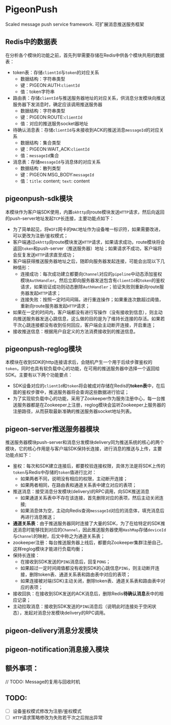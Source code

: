 # PigeonPush
Scaled message push service framework. 可扩展消息推送服务框架

## Redis中的数据表
在分析各个模块的功能之前，首先列举需要存储在Redis中供各个模块共用的数据表：
- token表：存储`clientId`与`token`的对应关系
  - 数据结构：字符串类型
  - 键：PIGEON:AUTH:`clientId`
  - 值：token字符串
- 路由表：存储`clientId`与推送服务器地址的对应关系，供消息分发模块向推送服务器下发消息时，确定应该调用推送服务器
  - 数据结构：字符串类型
  - 键：PIGEON:ROUTE:`clientId`
  - 值：对应的推送服务socket器地址
- 待确认消息表：存储`clientId`与未接收到ACK的推送消息`messageId`的对应关系
  - 数据结构：集合类型
  - 键：PIGEON:WAIT_ACK:`clientId`
  - 值：`messageId`集合
- 消息表：存储`messageId`与消息体的对应关系
  - 数据结构：散列类型
  - 键：PIGEON:MSG_BODY:`messageId`
  - 值：`title`: content; `text`: content

## pigeonpush-sdk模块
本模块作为客户端SDK使用，内置`okhttp`向route模块发送`HTTP`请求，然后向返回的push-server地址发起`TCP`长连接，主要功能点如下：
- 为了简单起见，将`WIFI`网卡的`MAC`地址作为设备唯一标识符，如果需要改进，可以更改为注册/鉴权模式；
- 客户端通过`okhttp`向route模块发送`HTTP`请求，如果请求成功，route模块将会返回`token`和push-server（推送服务器）地址；如果请求不成功，客户端将会反复发送`HTTP`请求直至成功；
- 客户端获得推送服务器地址之后，随即向服务器发起连接，可能会出现以下几种情形：
  - 连接成功：每次成功建立都要向`Channel`对应的`pipeline`中动态添加鉴权模块`AuthHandler`。然后立即向服务器发送包含有`clientId`和`token`的鉴权请求，如果验证成功则动态删除`AuthHandler`；验证失败则重新向route服务器发起`HTTP`请求；
  - 连接失败：按照一定时间间隔，进行重连操作；如果重连次数超过阈值，重新向route服务器发起`HTTP`请求；
 - 如果在一定的时间内，客户端都没有进行写操作（没有接收到信息），则主动向推送服务器发送心跳信息，这么做的目的是为了维持长连接的存活。如果若干次心跳连接都没有收到任何回应，客户端会主动断开连接，开启重连；
 - 接收推送信息：根据用户自定义的方法消费接收到的推送信息。
 
 ## pigeonpush-reglog模块
 本模块在收到SDK的http连接请求后，会随机产生一个用于后续步骤鉴权的`token`，同时也具有软负载中心的功能，在可用的推送服务器中选择一个返回给SDK。主要有以下两个功能要点：
 - SDK设备对应的`clientId`和`token`将会被成对存储在Redis的**token表**中，在后面的鉴权步骤中，推送服务器将会查询这些数据进行验证；
 - 为了实现软负载中心的功能，采用了Zookeeper作为服务注册中心，每一台推送服务器都是在Zookeeper上注册，reglog模块会监听Zookeeper上服务器的注册路径，从而获取最新准确的推送服务器socket地址列表。
 
 ## pigeon-server推送服务器模块
 推送服务器模块push-server和消息分发模块delivery同为推送系统的核心的两个模块，它的核心作用是与客户端SDK保持长连接，进行消息的推送与上传，主要功能点如下：
 - 鉴权：每次和SDK建立连接后，都要校验连接权限，具体方法是将SDK上传的`token`与Redis中存储的`token`值进行比对：
    - 如果两者不同，说明没有相应的权限，主动断开连接；
    - 如果两者相同，在路由表和通道关系表中建立对应的表项；
 - 推送消息：接受消息分发模块(delivery)的RPC调用，向SDK推送消息
    - 如果通道关系表中不存在该连接，首先删除对应的表项，然后主动关闭连接;
    - 如果消息体为空，主动向Redis查询`messageId`对应的消息体，填充消息后再进行消息推送；
 - **通道关系表**：由于推送服务器同时连接了大量的SDK，为了在给特定的SDK推送消息时能够找到对应的`Channel`，因此推送服务器使用`HashMap`存储`deviceId`与`Channel`的映射，后文中称之为通道关系表；
 - zookeeper注册：每台推送服务器上线后，都要向Zookeeper集群注册自己，这样reglog模块才能进行负载均衡；
 - 保持长连接：
    - 在接收到SDK发送的`PING`消息后，回复`PONG`；
    - 如果超过一定时间阈值都没有收到SDK的心跳信息`PING`，则主动断开连接，删除token表、通道关系表和路由表中对应的表项；
    - 如果连接被对端(SDK)主动关闭，删除token表、通道关系表和路由表中对应的表项；
 - 接收回执：在接收到SDK发送的ACK消息后，删除Redis**待确认消息**表中的相应记录；
 - 主动拉取消息：接收到SDK发送的`PING`消息后（说明此时连接处于空闲状态），发起对消息分发模块delivery的RPC调用。
 
 ## pigeon-delivery消息分发模块
 
 
 
 ## pigeon-notification消息接入模块
 
 ## 额外事项：
 // TODO: Message的复用与回收时机


## TODO:
- [ ] 设备鉴权模式修改为注册/鉴权模式
- [ ] `HTTP`请求策略修改为失败若干次之后抛出异常 